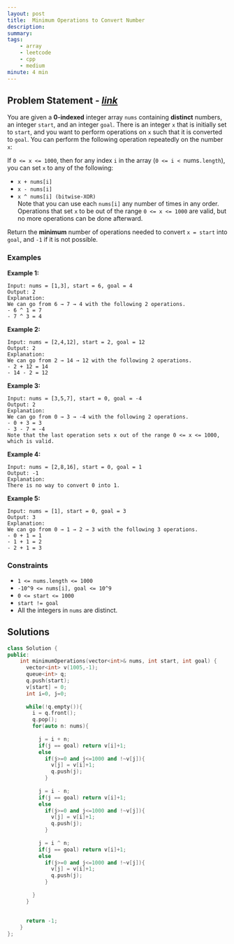 ```yaml
---
layout: post
title:  Minimum Operations to Convert Number
description: 
summary: 
tags:
    - array
    - leetcode
    - cpp
    - medium
minute: 4 min
---
```


## Problem Statement - [*link*](https://leetcode.com/problems/minimum-operations-to-convert-number/)
You are given a **0-indexed** integer array `nums` containing **distinct** numbers, an integer `start`, and an integer `goal`. There is an integer `x` that is initially set to `start`, and you want to perform operations on `x` such that it is converted to `goal`. You can perform the following operation repeatedly on the number `x`:

If `0 <= x <= 1000`, then for any index `i` in the array (`0 <= i < `nums`.length`), you can set `x` to any of the following:

+ `x + nums[i]`
+ `x - nums[i]`
+ `x ^ nums[i] (bitwise-XOR)`   
Note that you can use each `nums[i]` any number of times in any order. Operations that set `x` to be out of the range `0 <= x <= 1000` are valid, but no more operations can be done afterward.

Return the **minimum** number of operations needed to convert `x = start` into `goal`, and `-1` if it is not possible.
### Examples

**Example 1:**  
```
Input: nums = [1,3], start = 6, goal = 4
Output: 2
Explanation:
We can go from 6 → 7 → 4 with the following 2 operations.
- 6 ^ 1 = 7
- 7 ^ 3 = 4
```

**Example 2:**  
```
Input: nums = [2,4,12], start = 2, goal = 12
Output: 2
Explanation:
We can go from 2 → 14 → 12 with the following 2 operations.
- 2 + 12 = 14
- 14 - 2 = 12
```

**Example 3:**  
```
Input: nums = [3,5,7], start = 0, goal = -4
Output: 2
Explanation:
We can go from 0 → 3 → -4 with the following 2 operations. 
- 0 + 3 = 3
- 3 - 7 = -4
Note that the last operation sets x out of the range 0 <= x <= 1000, which is valid.
```

**Example 4:**  
```
Input: nums = [2,8,16], start = 0, goal = 1
Output: -1
Explanation:
There is no way to convert 0 into 1.
```

**Example 5:**  
```
Input: nums = [1], start = 0, goal = 3
Output: 3
Explanation: 
We can go from 0 → 1 → 2 → 3 with the following 3 operations. 
- 0 + 1 = 1 
- 1 + 1 = 2
- 2 + 1 = 3
```

### Constraints
+ `1 <= nums.length <= 1000`
+ `-10^9 <= nums[i], goal <= 10^9`
+ `0 <= start <= 1000`
+ `start != goal`
+ All the integers in `nums` are distinct.


## Solutions

```cpp
class Solution {
public:
    int minimumOperations(vector<int>& nums, int start, int goal) {
      vector<int> v(1005,-1);
      queue<int> q;
      q.push(start);
      v[start] = 0;
      int i=0, j=0;
      
      while(!q.empty()){
        i = q.front();
        q.pop();
        for(auto n: nums){
          
          j = i + n;
          if(j == goal) return v[i]+1;
          else
            if(j>=0 and j<=1000 and !~v[j]){
              v[j] = v[i]+1;
              q.push(j);
            }
          
          j = i - n;
          if(j == goal) return v[i]+1;
          else
            if(j>=0 and j<=1000 and !~v[j]){
              v[j] = v[i]+1;
              q.push(j);
            }
                    
          j = i ^ n;
          if(j == goal) return v[i]+1;
          else
            if(j>=0 and j<=1000 and !~v[j]){
              v[j] = v[i]+1;
              q.push(j);
            }
          
        }
      }
      
      
      return -1;
    }
};
```

